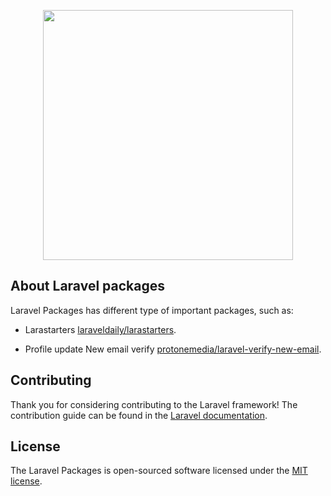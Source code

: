 <p align="center"><a href="https://laravel.com" target="_blank"><img src="https://raw.githubusercontent.com/laravel/art/master/logo-lockup/5%20SVG/2%20CMYK/1%20Full%20Color/laravel-logolockup-cmyk-red.svg" width="400"></a></p>

## About Laravel packages

Laravel Packages has different type of important packages, such as:

- Larastarters [laraveldaily/larastarters](https://github.com/LaravelDaily/Larastarters).

- Profile update New email verify [protonemedia/laravel-verify-new-email](https://github.com/protonemedia/laravel-verify-new-email).



## Contributing

Thank you for considering contributing to the Laravel framework! The contribution guide can be found in the [Laravel documentation](https://laravel.com/docs/contributions).

## License

The Laravel Packages is open-sourced software licensed under the [MIT license](https://opensource.org/licenses/MIT).
